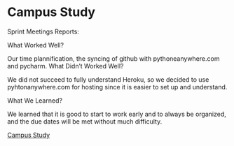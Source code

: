 # Campus Study
  Sprint Meetings Reports:

What Worked Well?

  Our time plannification, the syncing of github with pythoneanywhere.com and pycharm.
What Didn’t Worked Well?

  We did not succeed to fully understand Heroku, so we decided to use pyhtonanywhere.com for hosting since it is easier to set up and understand.
  
What We Learned?

  We learned that it is good to start to work early and to always be organized, and the due dates will be met without much difficulty.


  [Campus Study](http://campusstudy.pythonanywhere.com/)
